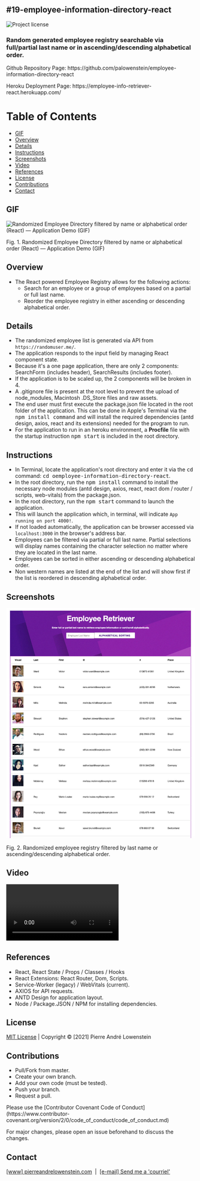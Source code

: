 ## #19-employee-information-directory-react
![Project license](https://img.shields.io/badge/license-MIT,https://choosealicense.com/licenses/mit/-brightgreen)

<h3>Random generated employee registry searchable via full/partial last name or in ascending/descending alphabetical order.</h3>

<p>Github Repository Page: https://github.com/palowenstein/employee-information-directory-react</p>
<p>Heroku Deployment Page: https://employee-info-retriever-react.herokuapp.com/</p>

# Table of Contents
  * [GIF](#GIF)
  * [Overview](#Overview)
  * [Details](#Details)
  * [Instructions](#Instructions)
  * [Screenshots](#Screenshots)
  * [Video](#Video)
  * [References](#References)
  * [License](#License)
  * [Contributions](#Contributions)  
  * [Contact](#Contact)

## GIF
![Randomized Employee Directory filtered by name or alphabetical order (React) — Application Demo (GIF)](./demo_assets/19-1-employee-information-directory-react-application-demo.gif "Randomized Employee Directory filtered by name or alphabetical order (React) — Application Demo (GIF)")
<p>Fig. 1. Randomized Employee Directory filtered by name or alphabetical order (React) — Application Demo (GIF)</p>

## Overview
<ul>
<li>The React powered Employee Registry allows for the following actions:
  <ul>
    <li>Search for an employee or a group of employees based on a partial or full last name.</li>
    <li>Reorder the employee registry in either ascending or descending alphabetical order.</li>
  </ul> 
</ul>

## Details
<ul>
<li>The randomized employee list is generated via API from <code>https://randomuser.me/</code>.</li>
<li>The application responds to the input field by managing React component state.</li>
<li>Because it's a one page application, there are only 2 components: SearchForm (includes header), SearchResults (includes footer).</li>
<li>If the application is to be scaled up, the 2 components will be broken in 4.</li>
<li>A .gitignore file is present at the root level to prevent the upload of node_modules, Macintosh .DS_Store files and raw assets.</li>
<li>The end user must first execute the package.json file located in the root folder of the application. This can be done in Apple's Terminal via the <kbd>npm install command</kbd> and will install the required dependencies (antd design, axios, react and its extensions) needed for the program to run.</li>
<li>For the application to run in an heroku environment, a <strong>Procfile</strong> file with the startup instruction <kbd>npm start</kbd> is included in the root directory.</li>
</ul>

## Instructions
<ul>
<li>In Terminal, locate the application's root directory and enter it via the <kbd>cd</kbd> command: <kbd>cd oemployee-information-directory-react</kbd>.
<li>In the root directory, run the <kbd>npm install</kbd> command to install the necessary node modules (antd design, axios, react, react dom / router / scripts, web-vitals) from the package.json.</li>
<li>In the root directory, run the <kbd>npm start</kbd> command to launch the application.</li>
<li>This will launch the application which, in terminal, will indicate <code>App running on port 4000!</code>.
<li>If not loaded automatically, the application can be browser accessed via <code>localhost:3000</code> in the browser's address bar.</li>
<li>Employees can be filtered via partial or full last name. Partial selections will display names containing the character selection no matter where they are located in the last name.</li>
<li>Employees can be sorted in either ascending or descending alphabetical order.</li>
<li>Non western names are listed at the end of the list and will show first if the list is reordered in descending alphabetical order.</li>
</ul>

## Screenshots
![Randomized Employee Directory filtered by name or alphabetical order (React) — Browser Interface (JPG)](./demo_assets/19-2-employee-information-directory-react-application-browser-interface-reduced-size.jpg "Randomized Employee Directory filtered by name or alphabetical order (React) — Browser Interface (JPG)")
<p>Fig. 2. Randomized employee registry filtered by last name or ascending/descending alphabetical order.</p>

## Video
![Randomized Employee Directory filtered by name or alphabetical order (React) — Application Demo (MP4)](./demo_assets/19-1-employee-information-directory-react-application-demo.mp4 "Randomized Employee Directory filtered by name or alphabetical order (React) — Application Demo (MP4)")
<br />

## References
<ul>
	<li>React, React State / Props / Classes / Hooks</li>
	<li>React Extensions: React Router, Dom, Scripts.</li>
  <li>Service-Worker (legacy) / WebVitals (current).</li>
	<li>AXIOS for API requests.</li>
	<li>ANTD Design for application layout.</li>
	<li>Node / Package.JSON / NPM for installing dependencies.</li>
</ul>

## License
<p>
<a href="./MITlicense.txt">MIT License</a> | Copyright © [2021] Pierre André Lowenstein
</p>

## Contributions
<ul>
<li>Pull/Fork from master.</li>
<li>Create your own branch.</li>
<li>Add your own code (must be tested).</li>
<li>Push your branch.</li>
<li>Request a pull.</li>
</ul>

<p>Please use the [Contributor Covenant Code of Conduct](https://www.contributor-covenant.org/version/2/0/code_of_conduct/code_of_conduct.md)</p>
<p>For major changes, please open an issue beforehand to discuss the changes.</p>

## Contact
<p>
<a href="https://pierreandrelowenstein.com" title="[www] Pierre Andr&eacute; Lowenstein" target="_blank">[www] pierreandrelowenstein.com</a>
&nbsp;|&nbsp;
<a href="mailto:coder@pierreandrelowenstein.com" title="Courriel / E-Mail">[e-mail] Send me a 'courriel'</a>
</p>